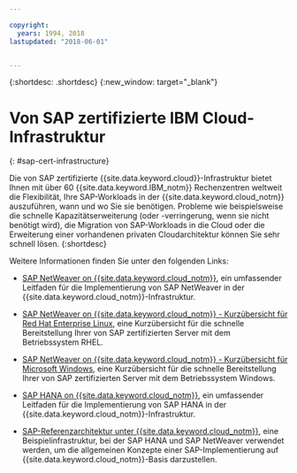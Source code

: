 ```yaml
---

copyright:
  years: 1994, 2018
lastupdated: "2018-06-01"


---
```


{:shortdesc: .shortdesc}
{:new_window: target="_blank"}

# Von SAP zertifizierte IBM Cloud-Infrastruktur
{: #sap-cert-infrastructure}

Die von SAP zertifizierte {{site.data.keyword.cloud}}-Infrastruktur bietet Ihnen mit über 60 {{site.data.keyword.IBM_notm}} Rechenzentren weltweit die Flexibilität, Ihre SAP-Workloads in der {{site.data.keyword.cloud_notm}} auszuführen, wann und wo Sie sie benötigen. Probleme wie beispielsweise die schnelle Kapazitätserweiterung (oder -verringerung, wenn sie nicht benötigt wird), die Migration von SAP-Workloads in die Cloud oder die Erweiterung einer vorhandenen privaten Cloudarchitektur können Sie sehr schnell lösen.
{:shortdesc}

Weitere Informationen finden Sie unter den folgenden Links:

  * [SAP NetWeaver on {{site.data.keyword.cloud_notm}}](https://console.bluemix.net/docs/infrastructure/sap-netweaver/sap-index.html#getting-started), ein umfassender Leitfaden für die Implementierung von SAP NetWeaver in der {{site.data.keyword.cloud_notm}}-Infrastruktur.
  * [SAP NetWeaver on {{site.data.keyword.cloud_notm}} - Kurzübersicht für Red Hat Enterprise Linux](https://console.bluemix.net/docs/infrastructure/sap-netweaver-rhel-qrg/rhel-index.html#getting-started), eine Kurzübersicht für die schnelle Bereitstellung Ihrer von SAP zertifizierten Server mit dem Betriebssystem RHEL.
  * [SAP NetWeaver on {{site.data.keyword.cloud_notm}} - Kurzübersicht für Microsoft Windows](https://console.bluemix.net/docs/infrastructure/sap-netweaver-ms-qrg/ms-index.html#getting-started), eine Kurzübersicht für die schnelle Bereitstellung Ihrer von SAP zertifizierten Server mit dem Betriebssystem Windows.

  * [SAP HANA on {{site.data.keyword.cloud_notm}}](https://console.bluemix.net/docs/infrastructure/sap-hana/hana-index.html#getting-started), ein umfassender Leitfaden für die Implementierung von SAP HANA in der {{site.data.keyword.cloud_notm}}-Infrastruktur.

  * [SAP-Referenzarchitektur unter {{site.data.keyword.cloud_notm}}](https://console.bluemix.net/docs/infrastructure/sap-reference-architecture/sap-ra-index.html#getting-started), eine Beispielinfrastruktur, bei der SAP HANA und SAP NetWeaver verwendet werden, um die allgemeinen Konzepte einer SAP-Implementierung auf {{site.data.keyword.cloud_notm}}-Basis darzustellen.
